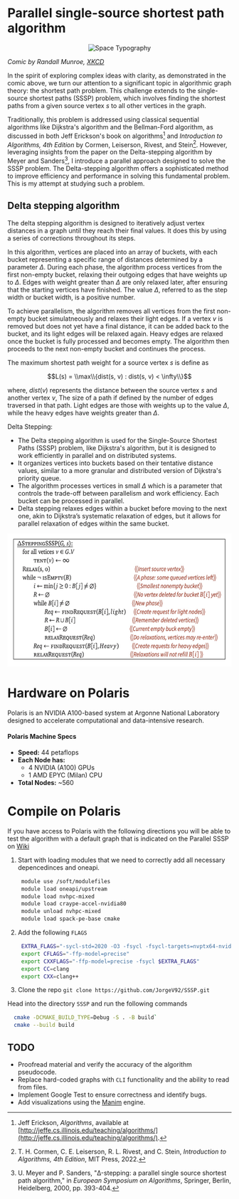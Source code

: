 # Parallel single-source shortest path algorithm 

<p align="center">
  <img src="https://imgs.xkcd.com/comics/space_typography.png" alt="Space Typography">
</p>

_Comic by Randall Munroe, [XKCD](https://xkcd.com/590/)_

In the spirit of exploring complex ideas with clarity, as demonstrated in the comic above, we turn our attention to a significant topic in algorithmic graph theory: the shortest path problem. This challenge extends to the single-source shortest paths (SSSP) problem, which involves finding the shortest paths from a given source vertex $s$ to all other vertices in the graph.

Traditionally, this problem is addressed using classical sequential algorithms like Dijkstra's algorithm and the Bellman-Ford algorithm, as discussed in both Jeff Erickson's book on algorithms[^1] and *Introduction to Algorithms, 4th Edition* by Cormen, Leiserson, Rivest, and Stein[^2]. However, leveraging insights from the paper on the Delta-stepping algorithm by Meyer and Sanders[^3], I introduce a parallel approach designed to solve the SSSP problem. The Delta-stepping algorithm offers a sophisticated method to improve efficiency and performance in solving this fundamental problem. This is my attempt at studying such a problem.

[^1]: Jeff Erickson, *Algorithms*, available at [http://jeffe.cs.illinois.edu/teaching/algorithms/](http://jeffe.cs.illinois.edu/teaching/algorithms/).
[^2]: T. H. Cormen, C. E. Leiserson, R. L. Rivest, and C. Stein, *Introduction to Algorithms, 4th Edition*, MIT Press, 2022.
[^3]: U. Meyer and P. Sanders, "Δ-stepping: a parallel single source shortest path algorithm," in *European Symposium on Algorithms*, Springer, Berlin, Heidelberg, 2000, pp. 393-404.

## Delta stepping algorithm 


The delta stepping algorithm is designed to iteratively adjust vertex distances in a graph until they reach their final values. It does this by using a series of corrections throughout its steps. 

In this algorithm, vertices are placed into an array of buckets, with each bucket representing a specific range of distances determined by a parameter $\Delta$.  During each phase, the algorithm process vertices from the first non-empty bucket, relaxing their outgoing edges that have weights up to $\Delta$. Edges with weight greater than $\Delta$ are only relaxed later, after ensuring that the starting vertices have finished. The value $\Delta$, referred to as the step width or bucket width, is a positive number.  

To achieve parallelism, the algorithm removes all vertices from the first non-empty bucket simulatneously and relaxes their light edges. If a vertex $v$ is removed but does not yet have a final distance, it can be added back to the bucket, and its light edges will be relaxed again. Heavy edges are relaxed once the bucket is fully processed and becomes empty. The algorithm then proceeds to the next non-empty bucket and continues the process. 


The maximum shortest path weight for a source vertex $s$ is define as 

$$L(s) = \\max\\{dist(s, v) : dist(s, v) < \infty\\}$$

where, $dist(v)$ represents the distance between the source vertex $s$ and another vertex $v$, The size of a path if defined by the number of edges traversed in that path. Light edges are those with weights up to the value $\Delta$, while the heavy edges have weights greater than $\Delta$.

Delta Stepping:

- The Delta stepping algorithm is used for the Single-Source Shortest Paths (SSSP) problem, like Dijkstra's algorithm, but it is designed to work efficiently in parallel and on distributed systems.
- It organizes vertices into buckets based on their tentative distance values, similar to a more granular and distributed version of Dijkstra's priority queue.
- The algorithm processes vertices in small $\Delta$ which is a parameter that controls the trade-off between parallelism and work efficiency. Each bucket can be processed in parallel.
- Delta stepping relaxes edges within a bucket before moving to the next one, akin to Dijkstra’s systematic relaxation of edges, but it allows for parallel relaxation of edges within the same bucket.


<p align="center">
  <img src="images/delta.jpg" alt="SSSP" width="550" height="300">
</p>

# Hardware on Polaris 
Polaris is an NVIDIA A100-based system at Argonne National Laboratory designed to accelerate computational and data-intensive research.

#### Polaris Machine Specs

- **Speed:** 44 petaflops
- **Each Node has:**
  - 4 NVIDIA (A100) GPUs
  - 1 AMD EPYC (Milan) CPU
- **Total Nodes:** ~560

# Compile on Polaris 

If you have access to Polaris with the following directions you will be able to test the algorithm with a default graph that is indicated on the Parallel SSSP on [Wiki](https://en.wikipedia.org/wiki/Parallel_single-source_shortest_path_algorithm)

1. Start with loading modules that we need to correctly add all necessary depencedinces and oneapi.
   ```bash
    module use /soft/modulefiles
    module load oneapi/upstream
    module load nvhpc-mixed
    module load craype-accel-nvidia80
    module unload nvhpc-mixed
    module load spack-pe-base cmake
   ```
2. Add the following `FLAGS`
   ```bash
    EXTRA_FLAGS="-sycl-std=2020 -O3 -fsycl -fsycl-targets=nvptx64-nvidia-cuda -Xsycl-target-backend --cuda-gpu-arch=sm_80"
    export CFLAGS="-ffp-model=precise"
    export CXXFLAGS="-ffp-model=precise -fsycl $EXTRA_FLAGS"
    export CC=clang
    export CXX=clang++
   ```
3. Clone the repo `git clone https://github.com/JorgeV92/SSSP.git`

Head into the directory `SSSP` and run the following commands 
```bash
  cmake -DCMAKE_BUILD_TYPE=Debug -S . -B build`
  cmake --build build
```


## TODO

- Proofread material and verify the accuracy of the algorithm pseudocode.
- Replace hard-coded graphs with `CLI` functionality and the ability to read from files.
- Implement Google Test to ensure correctness and identify bugs.
- Add visualizations using the [Manim](https://3b1b.github.io/manim/index.html#) engine.

